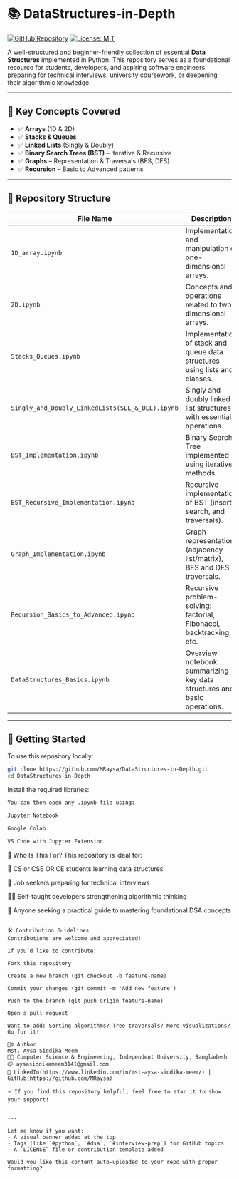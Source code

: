 # 📚 DataStructures-in-Depth

[![GitHub Repository](https://img.shields.io/badge/View_on-GitHub-000?logo=github)](https://github.com/MRaysa/DataStructures-in-Depth)
[![License: MIT](https://img.shields.io/badge/License-MIT-blue.svg)](LICENSE)

A well-structured and beginner-friendly collection of essential **Data Structures** implemented in Python. This repository serves as a foundational resource for students, developers, and aspiring software engineers preparing for technical interviews, university coursework, or deepening their algorithmic knowledge.

---

## 🧠 Key Concepts Covered

- ✅ **Arrays** (1D & 2D)
- ✅ **Stacks & Queues**
- ✅ **Linked Lists** (Singly & Doubly)
- ✅ **Binary Search Trees (BST)** – Iterative & Recursive
- ✅ **Graphs** – Representation & Traversals (BFS, DFS)
- ✅ **Recursion** – Basic to Advanced patterns

---

## 📁 Repository Structure

| File Name                                        | Description                                                                |
| ------------------------------------------------ | -------------------------------------------------------------------------- |
| `1D_array.ipynb`                                 | Implementation and manipulation of one-dimensional arrays.                 |
| `2D.ipynb`                                       | Concepts and operations related to two-dimensional arrays.                 |
| `Stacks_Queues.ipynb`                            | Implementation of stack and queue data structures using lists and classes. |
| `Singly_and_Doubly_LinkedLists(SLL_&_DLL).ipynb` | Singly and doubly linked list structures with essential operations.        |
| `BST_Implementation.ipynb`                       | Binary Search Tree implemented using iterative methods.                    |
| `BST_Recursive_Implementation.ipynb`             | Recursive implementation of BST (insert, search, and traversals).          |
| `Graph_Implementation.ipynb`                     | Graph representation (adjacency list/matrix), BFS and DFS traversals.      |
| `Recursion_Basics_to_Advanced.ipynb`             | Recursive problem-solving: factorial, Fibonacci, backtracking, etc.        |
| `DataStructures_Basics.ipynb`                    | Overview notebook summarizing key data structures and basic operations.    |

---

## 🚀 Getting Started

To use this repository locally:

```bash
git clone https://github.com/MRaysa/DataStructures-in-Depth.git
cd DataStructures-in-Depth

```

Install the required libraries:

```bash
You can then open any .ipynb file using:

Jupyter Notebook

Google Colab

VS Code with Jupyter Extension

```

🎯 Who Is This For?
This repository is ideal for:

📘 CS or CSE OR CE students learning data structures

💼 Job seekers preparing for technical interviews

👩‍💻 Self-taught developers strengthening algorithmic thinking

🧪 Anyone seeking a practical guide to mastering foundational DSA concepts

```

🛠️ Contribution Guidelines
Contributions are welcome and appreciated!

If you’d like to contribute:

Fork this repository

Create a new branch (git checkout -b feature-name)

Commit your changes (git commit -m 'Add new feature')

Push to the branch (git push origin feature-name)

Open a pull request

Want to add: Sorting algorithms? Tree traversals? More visualizations? Go for it!

```

```
🙋‍♀️ Author
Mst. Aysa Siddika Meem
👩‍💻 Computer Science & Engineering, Independent University, Bangladesh
📫 aysasiddikameem3141@gmail.com
🔗 LinkedIn(https://www.linkedin.com/in/mst-aysa-siddika-meem/) | GitHub(https://github.com/MRaysa)

⭐ If you find this repository helpful, feel free to star it to show your support!


---

Let me know if you want:
- A visual banner added at the top
- Tags (like `#python`, `#dsa`, `#interview-prep`) for GitHub topics
- A `LICENSE` file or contribution template added

Would you like this content auto-uploaded to your repo with proper formatting?
```
